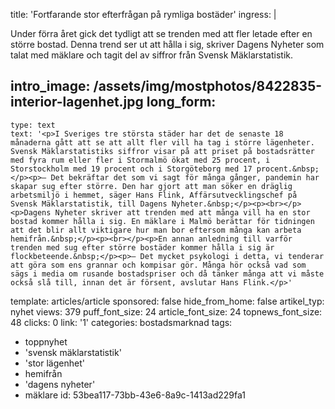 title: 'Fortfarande stor efterfrågan på rymliga bostäder'
ingress: |
  <p>Under förra året gick det tydligt att se trenden med att fler letade efter en större bostad. Denna trend ser ut att hålla i sig, skriver Dagens Nyheter som talat med mäklare och tagit del av siffror från Svensk Mäklarstatistik.
  </p>
  
intro_image: /assets/img/mostphotos/8422835-interior-lagenhet.jpg
long_form:
  -
    type: text
    text: '<p>I Sveriges tre största städer har det de senaste 18 månaderna gått att se att allt fler vill ha tag i större lägenheter. Svensk Mäklarstatistiks siffror visar på att priset på bostadsrätter med fyra rum eller fler i Stormalmö ökat med 25 procent, i Storstockholm med 19 procent och i Storgöteborg med 17 procent.&nbsp;</p><p>– Det bekräftar det som vi sagt för många gånger, pandemin har skapar sug efter större. Den har gjort att man söker en dräglig arbetsmiljö i hemmet, säger Hans Flink, Affärsutvecklingschef på Svensk Mäklarstatistik, till Dagens Nyheter.&nbsp;</p><p><br></p><p>Dagens Nyheter skriver att trenden med att många vill ha en stor bostad kommer hålla i sig. En mäklare i Malmö berättar för tidningen att det blir allt viktigare hur man bor eftersom många kan arbeta hemifrån.&nbsp;</p><p><br></p><p>En annan anledning till varför trenden med sug efter större bostäder kommer hålla i sig är flockbeteende.&nbsp;</p><p>– Det mycket psykologi i detta, vi tenderar att göra som ens grannar och kompisar gör. Många hör också vad som sägs i media om rusande bostadspriser och då tänker många att vi måste också slå till, innan det är försent, avslutar Hans Flink.</p>'
template: articles/article
sponsored: false
hide_from_home: false
artikel_typ: nyhet
views: 379
puff_font_size: 24
article_font_size: 24
topnews_font_size: 48
clicks: 0
link: '1'
categories: bostadsmarknad
tags:
  - toppnyhet
  - 'svensk mäklarstatistik'
  - 'stor lägenhet'
  - hemifrån
  - 'dagens nyheter'
  - mäklare
id: 53bea117-73bb-43e6-8a9c-1413ad229fa1
